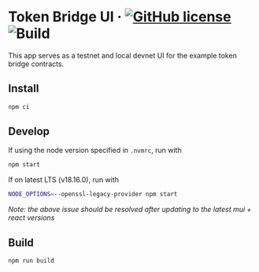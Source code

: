 # Token Bridge UI &middot; [![GitHub license](https://img.shields.io/badge/license-Apache2.0-blue.svg)](https://github.com/wormhole-foundation/example-token-bridge-ui/blob/main/LICENSE) ![Build](https://github.com/wormhole-foundation/example-token-bridge-ui/actions/workflows/build.yaml/badge.svg)

This app serves as a testnet and local devnet UI for the example token bridge contracts.

## Install

```bash
npm ci
```

## Develop

If using the node version specified in `.nvmrc`, run with

```bash
npm start
```

If on latest LTS (v18.16.0), run with

```bash
NODE_OPTIONS=--openssl-legacy-provider npm start
```

*Note: the above issue should be resolved after updating to the latest mui + react versions*

## Build

```bash
npm run build
```
